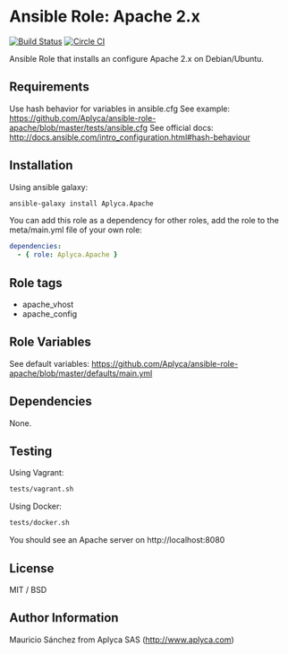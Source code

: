 Ansible Role: Apache 2.x
==========================

[![Build Status](https://travis-ci.org/Aplyca/ansible-role-apache.svg?branch=master)](https://travis-ci.org/Aplyca/ansible-role-apache)
[![Circle CI](https://circleci.com/gh/Aplyca/ansible-role-apache.png?style=badge)](https://circleci.com/gh/Aplyca/ansible-role-apache)

Ansible Role that installs an configure Apache 2.x on Debian/Ubuntu.

Requirements
------------

Use hash behavior for variables in ansible.cfg
See example: https://github.com/Aplyca/ansible-role-apache/blob/master/tests/ansible.cfg
See official docs: http://docs.ansible.com/intro_configuration.html#hash-behaviour

Installation
------------

Using ansible galaxy:
```bash
ansible-galaxy install Aplyca.Apache
```
You can add this role as a dependency for other roles, add the role to the meta/main.yml file of your own role:
```yaml
dependencies:
  - { role: Aplyca.Apache }
```

Role tags
---------
* apache_vhost
* apache_config

Role Variables
--------------

See default variables: https://github.com/Aplyca/ansible-role-apache/blob/master/defaults/main.yml

Dependencies
------------

None.

Testing
-------
Using Vagrant:

```bash
tests/vagrant.sh
```
Using Docker:

```bash
tests/docker.sh
```

You should see an Apache server on http://localhost:8080

License
-------

MIT / BSD

Author Information
------------------

Mauricio Sánchez from Aplyca SAS (http://www.aplyca.com)

